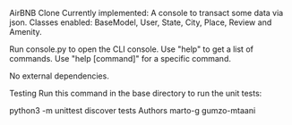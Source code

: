 AirBNB Clone
Currently implemented: A console to transact some data via json. Classes enabled: BaseModel, User, State, City, Place, Review and Amenity.

Run console.py to open the CLI console. Use "help" to get a list of commands. Use "help [command]" for a specific command.

No external dependencies.

Testing
Run this command in the base directory to run the unit tests:

python3 -m unittest discover tests
Authors
marto-g
gumzo-mtaani
